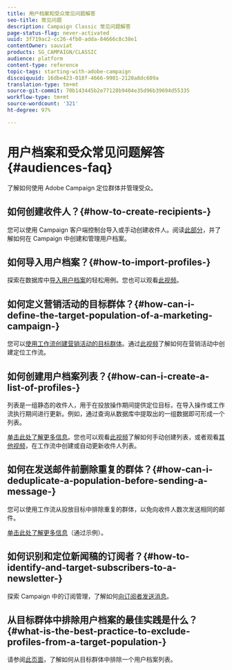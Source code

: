 ```yaml
---
title: 用户档案和受众常见问题解答
seo-title: 常见问题
description: Campaign Classic 常见问题解答
page-status-flag: never-activated
uuid: 3f719ac2-cc26-4fb0-adda-84666c8c38e1
contentOwner: sauviat
products: SG_CAMPAIGN/CLASSIC
audience: platform
content-type: reference
topic-tags: starting-with-adobe-campaign
discoiquuid: 16dbe423-018f-4666-9901-2120a8dc609a
translation-type: tm+mt
source-git-commit: 70b143445b2e77128b9404e35d96b39694d55335
workflow-type: tm+mt
source-wordcount: '321'
ht-degree: 97%

---
```



# 用户档案和受众常见问题解答{#audiences-faq}

了解如何使用 Adobe Campaign 定位群体并管理受众。

## 如何创建收件人？{#how-to-create-recipients-}

您可以使用 Campaign 客户端控制台导入或手动创建收件人。阅读[此部分](../../platform/using/about-profiles.md)，并了解如何在 Campaign 中创建和管理用户档案。

## 如何导入用户档案？{#how-to-import-profiles-}

探索在数据库中[导入用户档案](../../platform/using/importing-data.md#generic-import-samples)的轻松用例。您也可以观看[此视频](https://docs.adobe.com/content/help/en/campaign-learn/campaign-classic-tutorials/getting-started/importing-profiles.html)。

## 如何定义营销活动的目标群体？{#how-can-i-define-the-target-population-of-a-marketing-campaign-}

您可以[使用工作流创建营销活动的目标群体](../../campaign/using/marketing-campaign-deliveries.md#building-the-main-target-in-a-workflow)。通过[此视频](https://docs.adobe.com/content/help/en/campaign-learn/campaign-classic-tutorials/getting-started/creating-a-workflow.html)了解如何在营销活动中创建定位工作流。

## 如何创建用户档案列表？{#how-can-i-create-a-list-of-profiles-}

列表是一组静态的收件人，用于在投放操作期间提供定位目标，在导入操作或工作流执行期间进行更新。例如，通过查询从数据库中提取出的一组数据即可形成一个列表。

[单击此处了解更多信息](../../platform/using/creating-and-managing-lists.md#creating-a-profile-list-from-a-group)。您也可以观看[此视频](https://docs.adobe.com/content/help/en/campaign-learn/campaign-classic-tutorials/getting-started/creating-a-list-of-recipients.html)了解如何手动创建列表，或者观看[其他视频](https://docs.adobe.com/content/help/en/campaign-classic-learn/tutorials/profile-management/creating-a-list-of-recipients.html)，在工作流中创建或自动更新收件人列表。

## 如何在发送邮件前删除重复的群体？{#how-can-i-deduplicate-a-population-before-sending-a-message-}

您可以使用工作流从投放目标中排除重复的群体，以免向收件人数次发送相同的邮件。

[单击此处了解更多信息](../../workflow/using/deduplication.md#example--identify-the-duplicates-before-a-delivery)（通过示例）。

## 如何识别和定位新闻稿的订阅者？{#how-to-identify-and-target-subscribers-to-a-newsletter-}

探索 Campaign 中的订阅管理，了解如何[向订阅者发送消息](../../delivery/using/managing-subscriptions.md)。

## 从目标群体中排除用户档案的最佳实践是什么？{#what-is-the-best-practice-to-exclude-profiles-from-a-target-population-}

请参阅[此页面](../../workflow/using/read-list.md)，了解如何从目标群体中排除一个用户档案列表。
